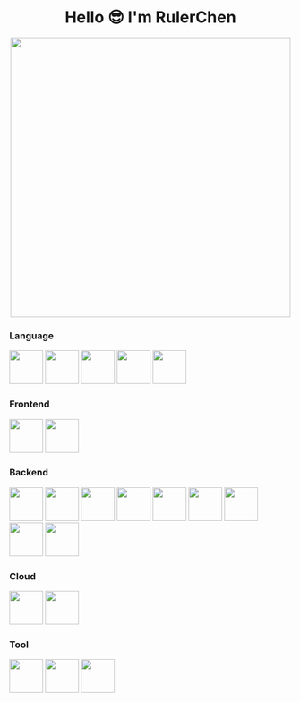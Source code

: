 <h1 align="center"> 
    Hello 😎 I'm RulerChen    
<!--     <br></br> -->
<!--     <img height="32px" src="https://komarev.com/ghpvc/?username=RulerChen&style=for-the-badge&color=blue"/> -->
</h1>

<!-- 
<h2 align="center"> 🈲 Basic Information 🈲 </h2>

- 🖥️ [My Website](https://rulerchen.github.io/RulerChen-Website/)  


- 🏫 [Dept. of Information Management, National Taiwan University](https://management.ntu.edu.tw/IM)   

- [![LeetCode user RulerChen](https://img.shields.io/badge/dynamic/json?style=for-the-badge&labelColor=black&color=%23ffa116&label=Rating&query=rating&url=https%3A%2F%2Fleetcode-badge.vercel.app%2Fapi%2Fusers%2FRulerChen&logo=leetcode&logoColor=yellow)](https://leetcode.com/RulerChen/)
-->

<!--  <h2 align="center"> ⭐ My Github Stats</h2> -->
<div align="center">
    <img src="https://github-readme-stats.vercel.app/api?username=RulerChen&show_icons=true&theme=onedark" width="500px">
</div>

<!--
<div align="center">
    <img src="https://github-readme-stats.vercel.app/api/top-langs/?username=RulerChen&layout=compact&langs_count=20&theme=onedark&hide=MDX,HTML,EJS,Jupyter%20Notebook,Dockerfile" width="500px">
</div>
 -->
<!--  <h2 align="center"> 📚 My Skill </h2> -->

<h3>Language</h3>
<span>
    <img src="https://cdn.jsdelivr.net/gh/devicons/devicon@latest/icons/cplusplus/cplusplus-original.svg" width="60" height="60"/>
    <img src="https://cdn.jsdelivr.net/gh/devicons/devicon@latest/icons/python/python-original-wordmark.svg" width="60" height="60"/>
    <img src="https://cdn.jsdelivr.net/gh/devicons/devicon@latest/icons/javascript/javascript-original.svg" width="60" height="60"/>
    <img src="https://cdn.jsdelivr.net/gh/devicons/devicon@latest/icons/typescript/typescript-original.svg" width="60" height="60"/>
    <img src="https://cdn.jsdelivr.net/gh/devicons/devicon@latest/icons/go/go-original-wordmark.svg" width="60" height="60"/>
</span>

<h3>Frontend</h3>
<span>
    <img src="https://cdn.jsdelivr.net/gh/devicons/devicon@latest/icons/react/react-original-wordmark.svg" width="60" height="60"/>
    <img src="https://cdn.jsdelivr.net/gh/devicons/devicon@latest/icons/nextjs/nextjs-original-wordmark.svg" width="60" height="60"/>
</span>

<h3>Backend</h3>
<span>
    <img src="https://cdn.jsdelivr.net/gh/devicons/devicon@latest/icons/grpc/grpc-plain.svg" width="60" height="60"/>
    <img src="https://cdn.jsdelivr.net/gh/devicons/devicon@latest/icons/nodejs/nodejs-original-wordmark.svg" width="60" height="60"/>
    <img src="https://cdn.jsdelivr.net/gh/devicons/devicon@latest/icons/express/express-original-wordmark.svg" width="60" height="60"/>
    <img src="https://cdn.jsdelivr.net/gh/devicons/devicon@latest/icons/nestjs/nestjs-original-wordmark.svg" width="60" height="60"/>
    <img src="https://cdn.jsdelivr.net/gh/devicons/devicon@latest/icons/postgresql/postgresql-original-wordmark.svg" width="60" height="60"/>
    <img src="https://cdn.jsdelivr.net/gh/devicons/devicon@latest/icons/docker/docker-original-wordmark.svg" width="60" height="60"/>
    <img src="https://cdn.jsdelivr.net/gh/devicons/devicon@latest/icons/kubernetes/kubernetes-plain-wordmark.svg" width="60" height="60"/>
    <img src="https://cdn.jsdelivr.net/gh/devicons/devicon@latest/icons/helm/helm-original.svg" width="60" height="60"/>
    <img src="https://cdn.jsdelivr.net/gh/devicons/devicon@latest/icons/grafana/grafana-plain-wordmark.svg" width="60" height="60"/>
</span>

<h3>Cloud</h3>
<span>
    <img src="https://cdn.jsdelivr.net/gh/devicons/devicon@latest/icons/googlecloud/googlecloud-original-wordmark.svg" width="60" height="60"/>
    <img src="https://cdn.jsdelivr.net/gh/devicons/devicon@latest/icons/terraform/terraform-original-wordmark.svg" width="60" height="60"/>
</span>

<h3>Tool</h3>
<span>
    <img src="https://cdn.jsdelivr.net/gh/devicons/devicon@latest/icons/github/github-original-wordmark.svg" width="60" height="60"/>
    <img src="https://cdn.jsdelivr.net/gh/devicons/devicon@latest/icons/githubactions/githubactions-original-wordmark.svg" width="60" height="60"/>
    <img src="https://cdn.jsdelivr.net/gh/devicons/devicon@latest/icons/latex/latex-original.svg" width="60" height="60"/>
</span>

<!-- 
<h2 align="center"> ⭐ My Github Streak Stats</h2>
<div align="center">
    <img src="https://streak-stats.demolab.com/?user=RulerChen&theme=onedark" width="500px">
</div>  
-->

<!-- 
<h2 align="center"> ⭐ My Languages</h2>
<div align="center">
    <img src="https://github-readme-stats.vercel.app/api/top-langs/?username=RulerChen&layout=compact&langs_count=20&theme=onedark&hide=MDX,HTML,EJS,Jupyter%20Notebook,Dockerfile" width="500px">
</div>
-->
